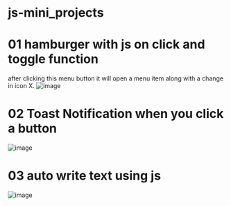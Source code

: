 # js-mini_projects
# 01 hamburger with js on click and toggle function
after clicking this menu button it will open a menu item along with a change in icon X.
![image](https://github.com/UshaKumari89/js-mini_projects/assets/98238038/4a5c9f86-63ca-4452-9630-f506fb300dc6)

# 02 Toast Notification when you click a button
![image](https://github.com/UshaKumari89/js-mini_projects/assets/98238038/affed1f6-d711-4e7f-af67-3198c5f9031a)

# 03 auto write text using js
![image](https://github.com/UshaKumari89/js-mini_projects/assets/98238038/26f8f383-9cda-4e32-bab7-d83086b25670)

